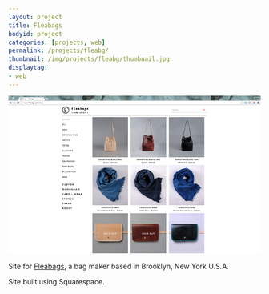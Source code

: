 ```yaml
---
layout: project
title: Fleabags
bodyid: project
categories: [projects, web]
permalink: /projects/fleabg/
thumbnail: /img/projects/fleabg/thumbnail.jpg
displaytag:
- web
---
```


<img class="large" src="/img/projects/fleabg/fleabg.jpg" alt="Shop" />

Site for <a href="http://www.fleabg.com/" title="Fleabg" target="_blank">Fleabags</a>, a bag maker based in Brooklyn, New York U.S.A.

Site built using Squarespace.
